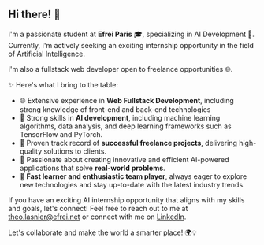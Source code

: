 **Hi there! 👋**
------------------


I'm a passionate student at **Efrei Paris** 🎓, specializing in AI Development 🚀. Currently, I'm actively seeking an exciting internship opportunity in the field of Artificial Intelligence.

I'm also a fullstack web developer open to freelance opportunities 🌐.

✨ Here's what I bring to the table:

- 🌐 Extensive experience in **Web Fullstack Development**, including strong knowledge of front-end and back-end technologies 
- 🤖 Strong skills in **AI development**, including machine learning algorithms, data analysis, and deep learning frameworks such as TensorFlow and PyTorch.
- 💼 Proven track record of **successful freelance projects**, delivering high-quality solutions to clients.
- 🎯 Passionate about creating innovative and efficient AI-powered applications that solve **real-world problems**.
- 🌱 **Fast learner and enthusiastic team player**, always eager to explore new technologies and stay up-to-date with the latest industry trends.

If you have an exciting AI internship opportunity that aligns with my skills and goals, let's connect! Feel free to reach out to me at theo.lasnier@efrei.net or connect with me on [LinkedIn](https://www.linkedin.com/in/theo-lasnier/).

Let's collaborate and make the world a smarter place! 🌍💡
